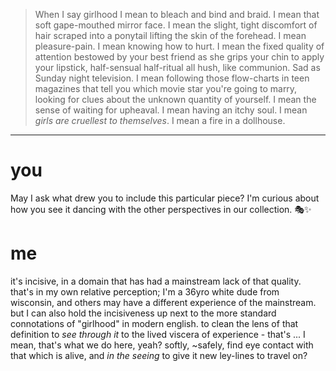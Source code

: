 > When I say girlhood I mean to bleach and bind and braid. I mean that soft gape-mouthed mirror face. I mean the slight, tight discomfort of hair scraped into a ponytail lifting the skin of the forehead. I mean pleasure-pain. I mean knowing how to hurt. I mean the fixed quality of attention bestowed by your best friend as she grips your chin to apply your lipstick, half-sensual half-ritual all hush, like communion. Sad as Sunday night television. I mean following those flow-charts in teen magazines that tell you which movie star you're going to marry, looking for clues about the unknown quantity of yourself. I mean the sense of waiting for upheaval. I mean having an itchy soul. I mean _girls are cruellest to themselves_. I mean a fire in a dollhouse.

---

# you

May I ask what drew you to include this particular piece? I'm curious about how you see it dancing with the other perspectives in our collection. 🎭✨

# me

it's incisive, in a domain that has had a mainstream lack of that quality. that's in my own relative perception; I'm a 36yro white dude from wisconsin, and others may have a different experience of the mainstream. but I can also hold the incisiveness up next to the more standard connotations of "girlhood" in modern english. to clean the lens of that definition to *see through it* to the lived viscera of experience - that's ... I mean, that's what we do here, yeah? softly, ~safely, find eye contact with that which is alive, and *in the seeing* to give it new ley-lines to travel on?
